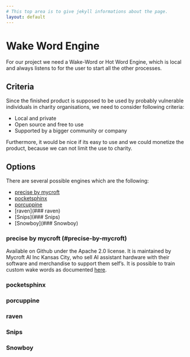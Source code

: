 ```yaml
---
# This top area is to give jekyll informations about the page.
layout: default
---
```


# Wake Word Engine

For our project we need a Wake-Word or Hot Word Engine, which is local and always listens 
to for the user to start all the other processes.

## Criteria

Since the finished product is supposed to be used by probably vulnerable individuals in charity organisations, we need 
to consider following criteria:
-	Local and private
-	Open source and free to use
-	Supported by a bigger community or company

Furthermore, it would be nice if its easy to use and we could monetize the product, because we can not limit the use to 
charity.


## Options

There are several possible engines which are the following:
- [precise by mycroft](#precise-by-mycroft)
- [pocketsphinx](###pocketsphinx)
- [porcuppine](###porcuppine)
- [raven](### raven)
- [Snips](### Snips)
- [Snowboy](### Snowboy)

### precise by mycroft (#precise-by-mycroft)

Available on Github under the Apache 2.0 license. It is maintained by Mycroft AI Inc Kansas City, who sell AI assistant
 hardware with their software and merchandise to support them self’s. It is possible to train custom wake words as 
 documented [here]( https://github.com/MycroftAI/mycroft-precise/wiki/Training-your-own-wake-word#how-to-train-your-own-wake-word).

### pocketsphinx



### porcuppine
### raven
### Snips
### Snowboy
